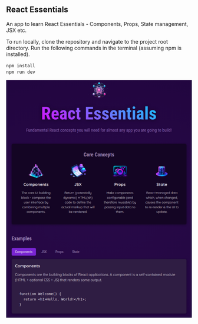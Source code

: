 ## React Essentials

An app to learn React Essentials - Components, Props, State management, JSX etc.

To run locally, clone the repository and navigate to the project root directory. Run the following commands in the terminal (assuming npm is installed).

```bash
npm install
npm run dev
```


![React Essentials](./src/assets/react-essentials.png)
